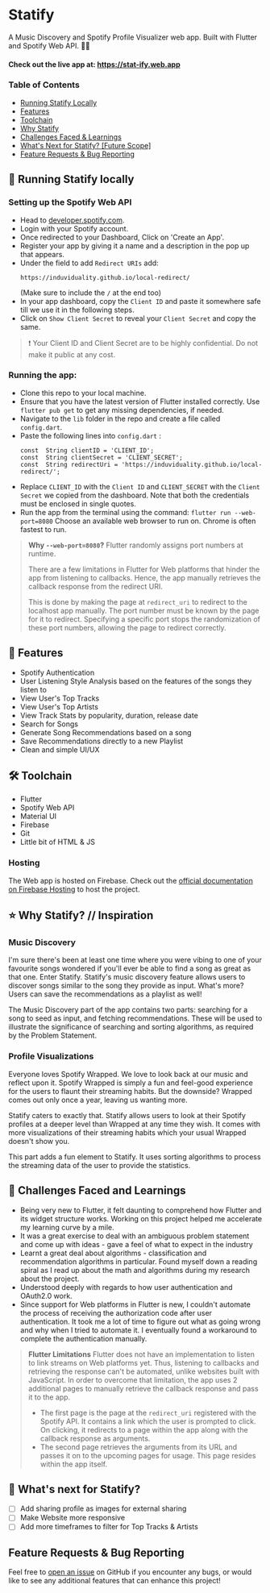 # Statify
A Music Discovery and Spotify Profile Visualizer web app. 
Built with Flutter and Spotify Web API. :blue_heart::green_heart:

#### Check out the live app at: https://stat-ify.web.app

### Table of Contents
- [Running Statify Locally](https://github.com/induviduality/statify/blob/main/README.md#rocket-running-statify-locally)
- [Features](https://github.com/induviduality/statify/blob/main/README.md#dart-features)
- [Toolchain](https://github.com/induviduality/statify/blob/main/README.md#%EF%B8%8F-toolchain)
- [Why Statify](https://github.com/induviduality/statify/blob/main/README.md#star-why-statify--inspiration)
- [Challenges Faced & Learnings](https://github.com/induviduality/statify/blob/main/README.md#memo-challenges-faced-and-learnings)
- [What's Next for Statify? [Future Scope]](https://github.com/induviduality/statify/edit/main/README.md#construction-whats-next-for-statify)
- [Feature Requests & Bug Reporting](https://github.com/induviduality/statify/edit/main/README.md#feature-requests--bug-reporting)

## :rocket: Running Statify locally

### Setting up the Spotify Web API

-   Head to  [developer.spotify.com](https://developer.spotify.com/).
-   Login with your Spotify account.
-   Once redirected to your Dashboard, Click on 'Create an App'.
-   Register your app by giving it a name and a description in the pop up that appears.
-   Under the field to add `Redirect URIs` add: 
	 ```
	 https://induviduality.github.io/local-redirect/
    ```
     (Make sure to include the `/` at the end too)
-   In your app dashboard, copy the  `Client ID`  and paste it somewhere safe till we use it in the following steps.
-   Click on  `Show Client Secret`  to reveal your  `Client Secret`  and copy the same.

> ❗  Your Client ID and Client Secret are to be highly confidential. Do not make it public at any cost. 

### Running the app:
- Clone this repo to your local machine.
- Ensure that you have the latest version of Flutter installed correctly. Use `flutter pub get` to get any missing dependencies, if needed.
- Navigate to the `lib` folder in the repo and create a file called `config.dart`. 
- Paste the following lines into `config.dart` :
  ```
  const  String clientID = 'CLIENT_ID';
  const  String clientSecret = 'CLIENT_SECRET';
  const  String redirectUri = 'https://induviduality.github.io/local-redirect/';
  ```
- Replace `CLIENT_ID` with the `Client ID` and `CLIENT_SECRET` with the `Client Secret` we copied from the dashboard. Note that both the credentials must be enclosed in single quotes.
- Run the app from the terminal using the command: 
```flutter run --web-port=8080```
Choose an available web browser to run on. Chrome is often fastest to run.
>**Why `--web-port=8080`?**
> Flutter randomly assigns port numbers at runtime. 
> 
> There are a few limitations in Flutter for Web platforms that hinder the app from listening to callbacks. Hence, the app manually retrieves the callback response from the redirect URI. 
> 
> This is done by making the page at `redirect_uri` to redirect to the localhost app manually. The port number must be known by the page for it to redirect. Specifying a specific port stops the randomization of these port numbers, allowing the page to redirect correctly.

## :dart: Features
- Spotify Authentication
- User Listening Style Analysis based on the features of the songs they listen to
- View User's Top Tracks
- View User's Top Artists
- View Track Stats by popularity, duration, release date
- Search for Songs
- Generate Song Recommendations based on a song
- Save Recommendations directly to a new Playlist
- Clean and simple UI/UX

## 🛠️ Toolchain
- Flutter
- Spotify Web API
- Material UI
- Firebase
- Git
- Little bit of HTML & JS

### Hosting
The Web app is hosted on Firebase. Check out the [official documentation on Firebase Hosting](https://firebase.google.com/docs/hosting/quickstart) to host the project.

## :star: Why Statify? // Inspiration

### Music Discovery
I'm sure there's been at least one time where you were vibing to one of your favourite songs wondered if you'll ever be able to find a song as great as that one. Enter Statify. Statify's music discovery feature allows users to discover songs similar to the song they provide as input. What's more? Users can save the recommendations as a playlist as well!

The Music Discovery part of the app contains two parts: searching for a song to seed as input, and fetching recommendations. These will be used to illustrate the significance of searching and sorting algorithms, as required by the Problem Statement.

### Profile Visualizations
Everyone loves Spotify Wrapped. We love to look back at our music and reflect upon it. Spotify Wrapped is simply a fun and feel-good experience for the users to flaunt their streaming habits. But the downside? Wrapped comes out only once a year, leaving us wanting more. 

Statify caters to exactly that. Statify allows users to look at their Spotify profiles at a deeper level than Wrapped at any time they wish. It comes with more visualizations of their streaming habits which your usual Wrapped doesn't show you.

This part adds a fun element to Statify. It uses sorting algorithms to process the streaming data of the user to provide the statistics.

## :memo: Challenges Faced and Learnings
- Being very new to Flutter, it felt daunting to comprehend how Flutter and its widget structure works. Working on this project helped me accelerate my learning curve by a mile.
- It was a great exercise to deal with an ambiguous problem statement and come up with ideas - gave a feel of what to expect in the industry
- Learnt a great deal about algorithms - classification and recommendation algorithms in particular. Found myself down a reading spiral as I read up about the math and algorithms during my research about the project.
- Understood deeply with regards to how user authentication and OAuth2.0 work.
- Since support for Web platforms in Flutter is new, I couldn't automate the process of receiving the authorization code after user authentication. It took me a lot of time to figure out what as going wrong and why when I tried to automate it. I eventually found a workaround to complete the authentication manually.
> **Flutter Limitations**
>  Flutter does not have an implementation to listen to link streams on Web platforms yet. Thus, listening to callbacks and retrieving the response can't be automated, unlike websites built with JavaScript.
>  In order to overcome that limitation, the app uses 2 additional pages to manually retrieve the callback response and pass it to the app.
>  - The first page is the page at the `redirect_uri` registered with the Spotify API. It contains a link which the user is prompted to click. On clicking, it redirects to a page within the app along with the callback response as arguments.
>  - The second page retrieves the arguments from its URL and passes it on to the upcoming pages for usage. This page resides within the app itself.

## :construction: What's next for Statify?

 - [ ] Add sharing profile as images for external sharing
 - [ ] Make Website more responsive
 - [ ] Add more timeframes to filter for Top Tracks & Artists

## Feature Requests & Bug Reporting

Feel free to  [open an issue](https://github.com/induviduality/statify/issues)  on GitHub if you encounter any bugs, or would like to see any additional features that can enhance this project!
